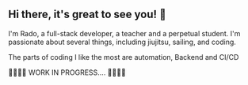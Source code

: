 ## Hi there, it's great to see you! 👋

I'm Rado, a full-stack developer, a teacher and a perpetual student. I'm passionate about several things, including jiujitsu, sailing, and coding.

The parts of coding I like the most are automation, Backend and CI/CD

🚧👷‍♂️🚜 WORK IN PROGRESS.... 🚜👷‍♂️🚧
